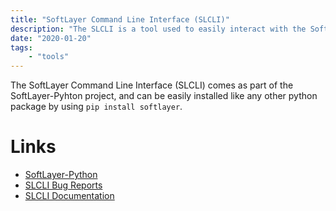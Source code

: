 ```yaml
---
title: "SoftLayer Command Line Interface (SLCLI)"
description: "The SLCLI is a tool used to easily interact with the SoftLayer API"
date: "2020-01-20"
tags:
    - "tools"
---
```


The SoftLayer Command Line Interface (SLCLI) comes as part of the SoftLayer-Pyhton project, and can be easily installed like any other python package by using `pip install softlayer`.

# Links

- [SoftLayer-Python](https://github.com/softlayer/softlayer-python)
- [SLCLI Bug Reports](https://github.com/softlayer/softlayer-python/issues)
- [SLCLI Documentation](https://softlayer-python.readthedocs.io/en/latest/)